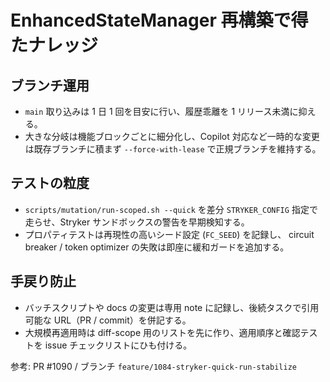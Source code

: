 # EnhancedStateManager 再構築で得たナレッジ

## ブランチ運用
- `main` 取り込みは 1 日 1 回を目安に行い、履歴乖離を 1 リリース未満に抑える。
- 大きな分岐は機能ブロックごとに細分化し、Copilot 対応など一時的な変更は既存ブランチに積まず `--force-with-lease` で正規ブランチを維持する。

## テストの粒度
- `scripts/mutation/run-scoped.sh --quick` を差分 `STRYKER_CONFIG` 指定で走らせ、Stryker サンドボックスの警告を早期検知する。
- プロパティテストは再現性の高いシード設定 (`FC_SEED`) を記録し、 circuit breaker / token optimizer の失敗は即座に緩和ガードを追加する。

## 手戻り防止
- バッチスクリプトや docs の変更は専用 note に記録し、後続タスクで引用可能な URL（PR / commit）を併記する。
- 大規模再適用時は diff-scope 用のリストを先に作り、適用順序と確認テストを issue チェックリストにひも付ける。

参考: PR #1090 / ブランチ `feature/1084-stryker-quick-run-stabilize`
